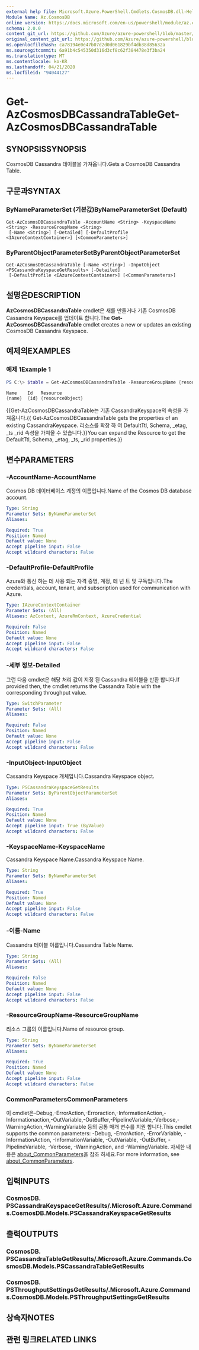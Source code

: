 ```yaml
---
external help file: Microsoft.Azure.PowerShell.Cmdlets.CosmosDB.dll-Help.xml
Module Name: Az.CosmosDB
online version: https://docs.microsoft.com/en-us/powershell/module/az.cosmosdb/get-azcosmosdbcassandratable
schema: 2.0.0
content_git_url: https://github.com/Azure/azure-powershell/blob/master/src/CosmosDB/CosmosDB/help/Get-AzCosmosDBCassandraTable.md
original_content_git_url: https://github.com/Azure/azure-powershell/blob/master/src/CosmosDB/CosmosDB/help/Get-AzCosmosDBCassandraTable.md
ms.openlocfilehash: ca78194e0e47b07d2d0d061829bf4db38d85632a
ms.sourcegitcommit: 6a91b4c545350d316d3cf8c62f384478e3f3ba24
ms.translationtype: MT
ms.contentlocale: ko-KR
ms.lasthandoff: 04/21/2020
ms.locfileid: "94044127"
---
```

# <span data-ttu-id="316d7-101">Get-AzCosmosDBCassandraTable</span><span class="sxs-lookup"><span data-stu-id="316d7-101">Get-AzCosmosDBCassandraTable</span></span>

## <span data-ttu-id="316d7-102">SYNOPSIS</span><span class="sxs-lookup"><span data-stu-id="316d7-102">SYNOPSIS</span></span>
<span data-ttu-id="316d7-103">CosmosDB Cassandra 테이블을 가져옵니다.</span><span class="sxs-lookup"><span data-stu-id="316d7-103">Gets a CosmosDB Cassandra Table.</span></span>

## <span data-ttu-id="316d7-104">구문과</span><span class="sxs-lookup"><span data-stu-id="316d7-104">SYNTAX</span></span>

### <span data-ttu-id="316d7-105">ByNameParameterSet (기본값)</span><span class="sxs-lookup"><span data-stu-id="316d7-105">ByNameParameterSet (Default)</span></span>
```
Get-AzCosmosDBCassandraTable -AccountName <String> -KeyspaceName <String> -ResourceGroupName <String>
 [-Name <String>] [-Detailed] [-DefaultProfile <IAzureContextContainer>] [<CommonParameters>]
```

### <span data-ttu-id="316d7-106">ByParentObjectParameterSet</span><span class="sxs-lookup"><span data-stu-id="316d7-106">ByParentObjectParameterSet</span></span>
```
Get-AzCosmosDBCassandraTable [-Name <String>] -InputObject <PSCassandraKeyspaceGetResults> [-Detailed]
 [-DefaultProfile <IAzureContextContainer>] [<CommonParameters>]
```

## <span data-ttu-id="316d7-107">설명은</span><span class="sxs-lookup"><span data-stu-id="316d7-107">DESCRIPTION</span></span>
<span data-ttu-id="316d7-108">**AzCosmosDBCassandraTable** cmdlet은 새를 만들거나 기존 CosmosDB Cassandra Keyspace를 업데이트 합니다.</span><span class="sxs-lookup"><span data-stu-id="316d7-108">The **Get-AzCosmosDBCassandraTable** cmdlet creates a new or updates an existing CosmosDB Cassandra Keyspace.</span></span>

## <span data-ttu-id="316d7-109">예제의</span><span class="sxs-lookup"><span data-stu-id="316d7-109">EXAMPLES</span></span>

### <span data-ttu-id="316d7-110">예제 1</span><span class="sxs-lookup"><span data-stu-id="316d7-110">Example 1</span></span>
```powershell
PS C:\> $table = Get-AzCosmosDBCassandraTable -ResourceGroupName {resourceGroupName} -AccountName {accountName} -Keyspace {keyspaceName} -Name {name}

Name    Id   Resource
{name}  {id} {resourceObject}
```

<span data-ttu-id="316d7-111">{{Get-AzCosmosDBCassandraTable는 기존 CassandraKeyspace의 속성을 가져옵니다.</span><span class="sxs-lookup"><span data-stu-id="316d7-111">{{ Get-AzCosmosDBCassandraTable gets the properties of an existing CassandraKeyspace.</span></span> <span data-ttu-id="316d7-112">리소스를 확장 하 여 DefaultTtl, Schema, _etag, _ts _rid 속성을 가져올 수 있습니다.}}</span><span class="sxs-lookup"><span data-stu-id="316d7-112">You can expand the Resource to get the DefaultTtl, Schema, _etag, _ts, _rid properties.}}</span></span>

## <span data-ttu-id="316d7-113">변수</span><span class="sxs-lookup"><span data-stu-id="316d7-113">PARAMETERS</span></span>

### <span data-ttu-id="316d7-114">-AccountName</span><span class="sxs-lookup"><span data-stu-id="316d7-114">-AccountName</span></span>
<span data-ttu-id="316d7-115">Cosmos DB 데이터베이스 계정의 이름입니다.</span><span class="sxs-lookup"><span data-stu-id="316d7-115">Name of the Cosmos DB database account.</span></span>

```yaml
Type: String
Parameter Sets: ByNameParameterSet
Aliases:

Required: True
Position: Named
Default value: None
Accept pipeline input: False
Accept wildcard characters: False
```

### <span data-ttu-id="316d7-116">-DefaultProfile</span><span class="sxs-lookup"><span data-stu-id="316d7-116">-DefaultProfile</span></span>
<span data-ttu-id="316d7-117">Azure와 통신 하는 데 사용 되는 자격 증명, 계정, 테 넌 트 및 구독입니다.</span><span class="sxs-lookup"><span data-stu-id="316d7-117">The credentials, account, tenant, and subscription used for communication with Azure.</span></span>

```yaml
Type: IAzureContextContainer
Parameter Sets: (All)
Aliases: AzContext, AzureRmContext, AzureCredential

Required: False
Position: Named
Default value: None
Accept pipeline input: False
Accept wildcard characters: False
```

### <span data-ttu-id="316d7-118">-세부 정보</span><span class="sxs-lookup"><span data-stu-id="316d7-118">-Detailed</span></span>
<span data-ttu-id="316d7-119">그런 다음 cmdlet은 해당 처리 값이 지정 된 Cassandra 테이블을 반환 합니다.</span><span class="sxs-lookup"><span data-stu-id="316d7-119">If provided then, the cmdlet returns the Cassandra Table with the corresponding throughput value.</span></span>

```yaml
Type: SwitchParameter
Parameter Sets: (All)
Aliases:

Required: False
Position: Named
Default value: None
Accept pipeline input: False
Accept wildcard characters: False
```

### <span data-ttu-id="316d7-120">-InputObject</span><span class="sxs-lookup"><span data-stu-id="316d7-120">-InputObject</span></span>
<span data-ttu-id="316d7-121">Cassandra Keyspace 개체입니다.</span><span class="sxs-lookup"><span data-stu-id="316d7-121">Cassandra Keyspace object.</span></span>

```yaml
Type: PSCassandraKeyspaceGetResults
Parameter Sets: ByParentObjectParameterSet
Aliases:

Required: True
Position: Named
Default value: None
Accept pipeline input: True (ByValue)
Accept wildcard characters: False
```

### <span data-ttu-id="316d7-122">-KeyspaceName</span><span class="sxs-lookup"><span data-stu-id="316d7-122">-KeyspaceName</span></span>
<span data-ttu-id="316d7-123">Cassandra Keyspace Name.</span><span class="sxs-lookup"><span data-stu-id="316d7-123">Cassandra Keyspace Name.</span></span>

```yaml
Type: String
Parameter Sets: ByNameParameterSet
Aliases:

Required: True
Position: Named
Default value: None
Accept pipeline input: False
Accept wildcard characters: False
```

### <span data-ttu-id="316d7-124">-이름</span><span class="sxs-lookup"><span data-stu-id="316d7-124">-Name</span></span>
<span data-ttu-id="316d7-125">Cassandra 테이블 이름입니다.</span><span class="sxs-lookup"><span data-stu-id="316d7-125">Cassandra Table Name.</span></span>

```yaml
Type: String
Parameter Sets: (All)
Aliases:

Required: False
Position: Named
Default value: None
Accept pipeline input: False
Accept wildcard characters: False
```

### <span data-ttu-id="316d7-126">-ResourceGroupName</span><span class="sxs-lookup"><span data-stu-id="316d7-126">-ResourceGroupName</span></span>
<span data-ttu-id="316d7-127">리소스 그룹의 이름입니다.</span><span class="sxs-lookup"><span data-stu-id="316d7-127">Name of resource group.</span></span>

```yaml
Type: String
Parameter Sets: ByNameParameterSet
Aliases:

Required: True
Position: Named
Default value: None
Accept pipeline input: False
Accept wildcard characters: False
```

### <span data-ttu-id="316d7-128">CommonParameters</span><span class="sxs-lookup"><span data-stu-id="316d7-128">CommonParameters</span></span>
<span data-ttu-id="316d7-129">이 cmdlet은-Debug,-ErrorAction,-Erroraction,-InformationAction,-Informationaction,-OutVariable,-OutBuffer,-PipelineVariable,-Verbose,-WarningAction,-WarningVariable 등의 공통 매개 변수를 지원 합니다.</span><span class="sxs-lookup"><span data-stu-id="316d7-129">This cmdlet supports the common parameters: -Debug, -ErrorAction, -ErrorVariable, -InformationAction, -InformationVariable, -OutVariable, -OutBuffer, -PipelineVariable, -Verbose, -WarningAction, and -WarningVariable.</span></span> <span data-ttu-id="316d7-130">자세한 내용은 [about_CommonParameters](http://go.microsoft.com/fwlink/?LinkID=113216)을 참조 하세요.</span><span class="sxs-lookup"><span data-stu-id="316d7-130">For more information, see [about_CommonParameters](http://go.microsoft.com/fwlink/?LinkID=113216).</span></span>

## <span data-ttu-id="316d7-131">입력</span><span class="sxs-lookup"><span data-stu-id="316d7-131">INPUTS</span></span>

### <span data-ttu-id="316d7-132">CosmosDB. PSCassandraKeyspaceGetResults/.</span><span class="sxs-lookup"><span data-stu-id="316d7-132">Microsoft.Azure.Commands.CosmosDB.Models.PSCassandraKeyspaceGetResults</span></span>

## <span data-ttu-id="316d7-133">출력</span><span class="sxs-lookup"><span data-stu-id="316d7-133">OUTPUTS</span></span>

### <span data-ttu-id="316d7-134">CosmosDB. PSCassandraTableGetResults/.</span><span class="sxs-lookup"><span data-stu-id="316d7-134">Microsoft.Azure.Commands.CosmosDB.Models.PSCassandraTableGetResults</span></span>

### <span data-ttu-id="316d7-135">CosmosDB. PSThroughputSettingsGetResults/.</span><span class="sxs-lookup"><span data-stu-id="316d7-135">Microsoft.Azure.Commands.CosmosDB.Models.PSThroughputSettingsGetResults</span></span>

## <span data-ttu-id="316d7-136">상속자</span><span class="sxs-lookup"><span data-stu-id="316d7-136">NOTES</span></span>

## <span data-ttu-id="316d7-137">관련 링크</span><span class="sxs-lookup"><span data-stu-id="316d7-137">RELATED LINKS</span></span>

